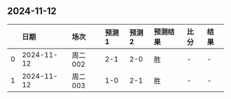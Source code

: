

## 2024-11-12

|    | 日期       | 场次    | 预测1   | 预测2   | 预测结果   | 比分   | 结果   |
|---:|:-----------|:--------|:--------|:--------|:-----------|:-------|:-------|
|  0 | 2024-11-12 | 周二002 | 2-1     | 2-0     | 胜         | -      | -      |
|  1 | 2024-11-12 | 周二003 | 1-0     | 2-1     | 胜         | -      | -      |

